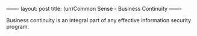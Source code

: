 ——-
layout: post
title: (un)Common Sense - Business Continuity 
——-

Business continuity is an integral part of any effective information security program. 
